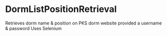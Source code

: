 # DormListPositionRetrieval
Retrieves dorm name &amp; position on PKS dorm website provided a username &amp; password 
Uses Selenium
